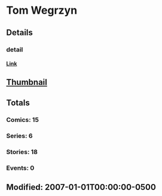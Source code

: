 # Tom  Wegrzyn 
## Details
### detail
#### [Link](http://marvel.com/comics/creators/2969/tom_wegrzyn?utm_campaign=apiRef&utm_source=225578a89fc76f3d20fbffda5d17a88d)
## [Thumbnail](http://i.annihil.us/u/prod/marvel/i/mg/b/40/image_not_available.jpg)
## Totals
### Comics: 15
### Series: 6
### Stories: 18
### Events: 0
## Modified: 2007-01-01T00:00:00-0500